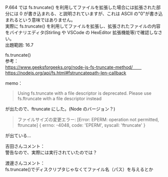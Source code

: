 P.664 では fs.truncate() を利用してファイルを拡張した場合には拡張された部分には 0 が書き込まれる、と説明されていますが、これは ASCII の"0"が書き込まれるという意味ではありません。  
実際に fs.truncate() を利用してファイルを拡張し、拡張されたファイルの内容をバイナリエディタ(Stirling や VSCode の HexEditor 拡張機能等)で確認しなさい。  
出題範囲: 16.7

fs.truncate()  
参考：  
https://www.geeksforgeeks.org/node-js-fs-truncate-method/　　
https://nodejs.org/api/fs.html#fstruncatepath-len-callback

memo：

> Using fs.truncate with a file descriptor is deprecated. Please use fs.ftruncate with a file descriptor instead

が出たので、ftruncate にした。(Node のバージョン？)

> ファイルサイズの変更エラー: [Error: EPERM: operation not permitted, ftruncate] {
> errno: -4048,
> code: 'EPERM',
> syscall: 'ftruncate'
> }

が出ている…

吉田さんコメント：  
警告なので、実際には実行されていたのでは？

渡邊さんコメント：  
fs.truncate()でディスクリプタじゃなくてファイル名（パス）を与えるとか
